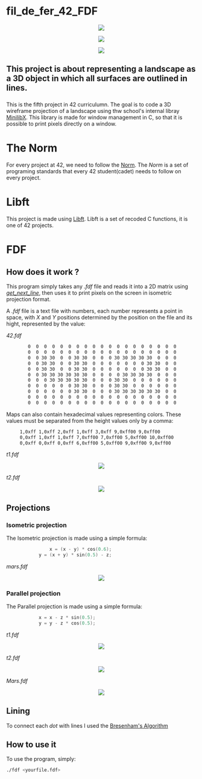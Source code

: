 # fil_de_fer_42_FDF

<p align="center"><a href="https://www.42sp.org.br/" target="_blank"><img src="https://img.shields.io/static/v1?label=&message=SP&color=000&style=for-the-badge&logo=42""></a></p>
<p align="center"><img src="https://github.com/MarcosFlavioGS/fil_de_fer_42_FDF/blob/master/github_imgs/fdfm.png">
	
<p align="center"><img src="https://github.com/MarcosFlavioGS/fil_de_fer_42_FDF/blob/master/github_imgs/Capturar.PNG">

## This project is about representing a landscape as a 3D object in which all surfaces are outlined in lines.

###

This is the fifth project in 42 curriculumn. The goal is to code a 3D wireframe projection of a landscape using thw school's internal libray [MinilibX](https://github.com/42Paris/minilibx-linux). This library is made for window management in C, so that it is possible to print pixels directly on a window.

# The Norm

For every project at 42, we need to follow the [Norm](https://github.com/MagicHatJo/-42-Norm/blob/master/norme.en.pdf). The *Norm* is a set of programing standards that every 42 student(cadet) needs to follow on every project.

# Libft

This project is made using [Libft](https://github.com/MarcosFlavioGS/Libft). Libft is a set of recoded C functions, it is one of 42 projects.

# FDF

## How does it work ?

This program simply takes any *.fdf* file and reads it into a 2D matrix using *[get_next_line](https://github.com/MarcosFlavioGS/Get_next_line_42)*, then uses it to print pixels on the screen in isometric projection format.

A *.fdf* file is a text file with numbers, each number represents a point in space, with *X* and *Y* positions determined by the position on the file and its hight, represented by the value:

*42.fdf*
```txt
		0  0  0  0  0  0  0  0  0  0  0  0  0  0  0  0  0  0  0
		0  0  0  0  0  0  0  0  0  0  0  0  0  0  0  0  0  0  0
		0  0 30 30  0  0 30 30  0  0  0 30 30 30 30 30  0  0  0
		0  0 30 30  0  0 30 30  0  0  0  0  0  0  0 30 30  0  0
		0  0 30 30  0  0 30 30  0  0  0  0  0  0  0 30 30  0  0
		0  0 30 30 30 30 30 30  0  0  0  0 30 30 30 30  0  0  0
		0  0  0 30 30 30 30 30  0  0  0 30 30  0  0  0  0  0  0
		0  0  0  0  0  0 30 30  0  0  0 30 30  0  0  0  0  0  0
		0  0  0  0  0  0 30 30  0  0  0 30 30 30 30 30 30  0  0
		0  0  0  0  0  0  0  0  0  0  0  0  0  0  0  0  0  0  0
		0  0  0  0  0  0  0  0  0  0  0  0  0  0  0  0  0  0  0
```

Maps can also contain hexadecimal values representing colors. These values must be separated from the height values only by a comma:

```txt
	 1,0xff 1,0xff 2,0xff 1,0xff 3,0xff 9,0xff00 9,0xff00
	 0,0xff 1,0xff 1,0xff 7,0xff00 7,0xff00 5,0xff00 10,0xff00
	 0,0xff 0,0xff 0,0xff 6,0xff00 5,0xff00 9,0xff00 9,0xff00
```
*t1.fdf*
<p align="center"><img src="https://github.com/MarcosFlavioGS/fil_de_fer_42_FDF/blob/master/github_imgs/t1.PNG">

*t2.fdf*
<p align="center"><img src="https://github.com/MarcosFlavioGS/fil_de_fer_42_FDF/blob/master/github_imgs/t2.PNG">

## Projections

### Isometric projection

The Isometric projection is made using a simple formula:
```c
      			x = (x - y) * cos(0.6);
			y = (x + y) * sin(0.5) - z;
```

*mars.fdf*
<p align="center"><img src="https://github.com/MarcosFlavioGS/fil_de_fer_42_FDF/blob/master/github_imgs/Marswhite.PNG">

### Parallel projection

The Parallel projection is made using a simple formula:
```c
			x = x - z * sin(0.5);
			y = y - z * cos(0.5);
```

*t1.fdf*
<p align="center"><img src="https://github.com/MarcosFlavioGS/fil_de_fer_42_FDF/blob/master/github_imgs/t1_parallel.PNG">

*t2.fdf*
<p align="center"><img src="https://github.com/MarcosFlavioGS/fil_de_fer_42_FDF/blob/master/github_imgs/t2_parallel.PNG">

*Mars.fdf*
<p align="center"><img src="https://github.com/MarcosFlavioGS/fil_de_fer_42_FDF/blob/master/github_imgs/Mars_parallel.PNG">

## Lining

To connect each *dot* with lines I used the [Bresenham's Algorithm](https://en.wikipedia.org/wiki/Bresenham%27s_line_algorithm)

## How to use it

To use the program, simply:

```sh
./fdf <yourfile.fdf>
```
